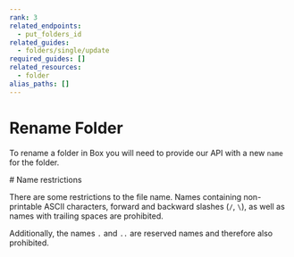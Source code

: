 ```yaml
---
rank: 3
related_endpoints:
  - put_folders_id
related_guides:
  - folders/single/update
required_guides: []
related_resources:
  - folder
alias_paths: []
---
```


# Rename Folder

To rename a folder in Box you will need to provide our API with a new `name` for
the folder.

<Samples id='put_folders_id' variant='rename' />

<Message type='notice'>
  # Name restrictions
  
  There are some restrictions to the file name. Names containing non-printable
  ASCII characters, forward and backward slashes (`/`, `\`), as well as names
  with trailing spaces are prohibited.

  Additionally, the names `.` and `..` are reserved names and therefore
  also prohibited.
</Message>
